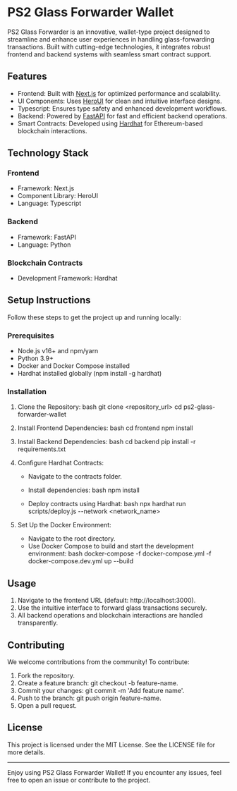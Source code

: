 # PS2 Glass Forwarder Wallet

PS2 Glass Forwarder is an innovative, wallet-type project designed to streamline and enhance user experiences in handling glass-forwarding transactions. Built with cutting-edge technologies, it integrates robust frontend and backend systems with seamless smart contract support.

## Features

- Frontend: Built with [Next.js](https://nextjs.org/) for optimized performance and scalability.
- UI Components: Uses [HeroUI](https://heroicons.com/) for clean and intuitive interface designs.
- Typescript: Ensures type safety and enhanced development workflows.
- Backend: Powered by [FastAPI](https://fastapi.tiangolo.com/) for fast and efficient backend operations.
- Smart Contracts: Developed using [Hardhat](https://hardhat.org/) for Ethereum-based blockchain interactions.

## Technology Stack

### Frontend
- Framework: Next.js
- Component Library: HeroUI
- Language: Typescript

### Backend
- Framework: FastAPI
- Language: Python

### Blockchain Contracts
- Development Framework: Hardhat

## Setup Instructions

Follow these steps to get the project up and running locally:

### Prerequisites

- Node.js v16+ and npm/yarn
- Python 3.9+
- Docker and Docker Compose installed
- Hardhat installed globally (npm install -g hardhat)

### Installation

1. Clone the Repository:
   bash
   git clone <repository_url>
   cd ps2-glass-forwarder-wallet
   

2. Install Frontend Dependencies:
   bash
   cd frontend
   npm install
   

3. Install Backend Dependencies:
   bash
   cd backend
   pip install -r requirements.txt
   

4. Configure Hardhat Contracts:
   - Navigate to the contracts folder.
   - Install dependencies:
     bash
     npm install
     
   - Deploy contracts using Hardhat:
     bash
     npx hardhat run scripts/deploy.js --network <network_name>
     

5. Set Up the Docker Environment:
   - Navigate to the root directory.
   - Use Docker Compose to build and start the development environment:
     bash
     docker-compose -f docker-compose.yml -f docker-compose.dev.yml up --build
     

## Usage

1. Navigate to the frontend URL (default: http://localhost:3000).
2. Use the intuitive interface to forward glass transactions securely.
3. All backend operations and blockchain interactions are handled transparently.

## Contributing

We welcome contributions from the community! To contribute:

1. Fork the repository.
2. Create a feature branch: git checkout -b feature-name.
3. Commit your changes: git commit -m 'Add feature name'.
4. Push to the branch: git push origin feature-name.
5. Open a pull request.

## License

This project is licensed under the MIT License. See the LICENSE file for more details.

---

Enjoy using PS2 Glass Forwarder Wallet! If you encounter any issues, feel free to open an issue or contribute to the project.
